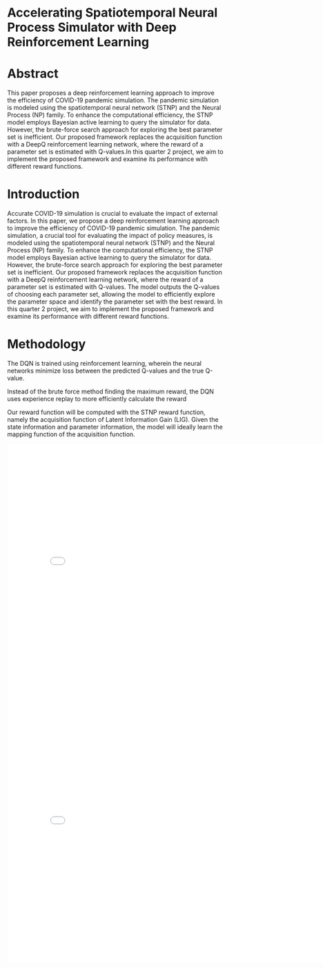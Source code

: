 # Accelerating Spatiotemporal Neural Process Simulator with Deep Reinforcement Learning


# Abstract

This paper proposes a deep reinforcement learning approach to improve the efficiency of COVID-19 pandemic simulation. The pandemic simulation is modeled using the spatiotemporal neural network (STNP) and the Neural Process (NP) family. To enhance the computational efficiency, the STNP model employs Bayesian active learning to query the simulator for data. However, the brute-force search approach for exploring the best parameter set is inefficient. Our proposed framework replaces the acquisition function with a DeepQ reinforcement learning network, where the reward of a parameter set is estimated with Q-values.In this quarter 2 project, we aim to implement the proposed framework and examine its performance with different reward functions.

# Introduction

Accurate COVID-19 simulation is crucial to evaluate the impact of external factors. In this paper, we propose a deep reinforcement learning approach to improve the efficiency of COVID-19 pandemic simulation. The pandemic simulation, a crucial tool for evaluating the impact of policy measures, is modeled using the spatiotemporal neural network (STNP) and the Neural Process (NP) family. To enhance the computational efficiency, the STNP model employs Bayesian active learning to query the simulator for data. However, the brute-force search approach for exploring the best parameter set is inefficient. Our proposed framework replaces the acquisition function with a DeepQ reinforcement learning network, where the reward of a parameter set is estimated with Q-values. The model outputs the Q-values of choosing each parameter set, allowing the model to efficiently explore the parameter space and identify the parameter set with the best reward. In this quarter 2 project, we aim to implement the proposed framework and examine its performance with different reward functions.

# Methodology

The DQN is trained using reinforcement learning, wherein the neural networks minimize loss between the predicted Q-values and the true Q-value. 

Instead of the brute force method finding the maximum reward, the DQN uses experience replay to more efficiently calculate the reward

Our reward function will be computed with the STNP reward function, namely the acquisition function of Latent Information Gain (LIG). Given the state information and parameter information, the model will ideally learn the mapping function of the acquisition function.

<iframe src="assets/stage1.png" width=800 height=600 frameBorder=0></iframe>
<iframe src="assets/stage2.png" width=800 height=600 frameBorder=0></iframe>
